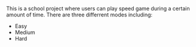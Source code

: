 This is a school project where users can play speed game during a certain amount of time. 
There are three differrent modes including: 
- Easy
- Medium 
- Hard
